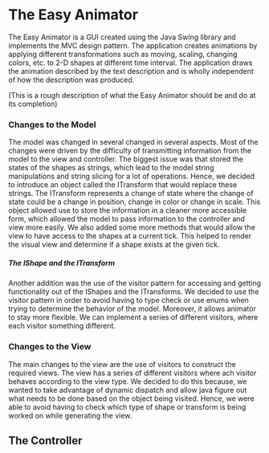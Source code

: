 # The Easy Animator

The Easy Animator is a GUI created using the Java Swing library and implements the MVC design
pattern. The application creates animations by applying different transformations such as
moving, scaling, changing colors, etc. to 2-D shapes at different time interval. The application
draws the animation described by the text description and is wholly independent of how the
description was produced.

(This is a rough description of what the Easy Animator should be and do at its completion)

### Changes to the Model

The model was changed in several changed in several aspects. Most of the changes were driven by the 
difficulty of transmitting information from the model to the view and controller. The biggest issue
was that stored the states of the shapes as strings, which lead to the model string manipulations
and string slicing for a lot of operations. Hence, we decided to introduce an object called the 
ITransform that would replace these strings. The ITransform represents a change of state where the
change of state could be a change in position, change in color or change in scale. This object
allowed use to store the information in a cleaner more accessible form, which allowed the model
to pass information to the controller and view more easily. We also added some more methods that
would allow the view to have access to the shapes at a current tick. This helped to render the 
visual view and determine if a shape exists at the given tick. 

##### The IShape and the ITransform

Another addition was the use of the visitor pattern for accessing and getting functionality out of
the IShapes and the ITransforms. We decided to use the visitor pattern in order to avoid having
to type check or use enums when trying to determine the behavior of the model. Moreover, it allows
animator to stay more flexible. We can implement a series of different visitors, where each visitor
something different.

### Changes to the View

The main changes to the view are the use of visitors to construct the required views. The view has
a series of different visitors where ach visitor behaves according to the view type. We decided to
do this because, we wanted to take advantage of dynamic dispatch and allow java figure out what
needs to be done based on the object being visited. Hence, we were able to avoid having to check
which type of shape or transform is being worked on while generating the view.

## The Controller


